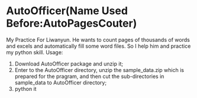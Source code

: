 # AutoOfficer(Name Used Before:AutoPagesCouter)
My Practice For Liwanyun. He wants to count pages of thousands of words and excels and automatically fill some word files. So I help him and practice my python skill.
Usage:
1. Download AutoOfficer package and unzip it;
2. Enter to the AutoOfficer directory, unzip the sample_data.zip which is prepared for the pragram, and then cut the sub-directories in sample_data to AutoOfficer directory;
3. python it
